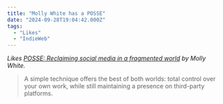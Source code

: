 ```yaml
---
title: "Molly White has a POSSE"
date: "2024-09-28T19:04:42.000Z"
tags:
  - "Likes"
  - "IndieWeb"
---
```


_Likes [POSSE: Reclaiming social media in a fragmented world](https://www.citationneeded.news/posse/) by Molly White._

> A simple technique offers the best of both worlds: total control over your own work, while still maintaining a presence on third-party platforms.
